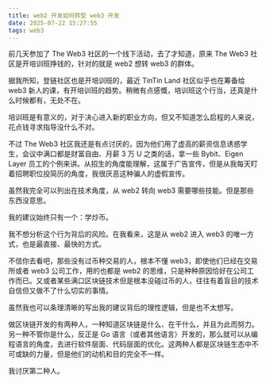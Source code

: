 ```yaml
---
title: web2 开发如何转型 web3 开发
date: 2025-07-22 15:27:55
tags: web3
---
```


前几天参加了 The Web3 社区的一个线下活动，去了才知道，原来 The Web3 社区是开培训班挣钱的，针对的就是 web2 想转 web3 的群体。

据我所知，登链社区也是开培训班的，最近 TinTin Land 社区似乎也在筹备给 web3 新人的课，有开培训班的趋势。稍微有点感慨，培训班这个行当，还真是什么时候都有，无处不在。

培训班是有意义的，对于决心进入新的职业方向，但又不知道怎么启程的人来说，花点钱寻求指导没什么不对。

不过 The Web3 社区我还是有点讨厌的，因为他们用了虚高的薪资信息诱惑学生，会议中满口都是财富自由、月薪 3 万 U 之类的话，拿一些 Bybit、Eigen Layer 员工的个例来讲。从招生的角度能理解，这属于广告宣传，但是从我每天盯着招聘职位投简历的角度，我很厌恶这种骗人的虚假宣传。

虽然我完全可以列出在技术角度，从 web2 转向 web3 需要哪些技能。但是那些东西没意思。

我的建议始终只有一个：学炒币。

我不想分析这个行为背后的风险。在我看来，这是从 web2 进入 web3 的唯一方式，也是最直接、最快的方式。

不信你去看吧，那些没有过币种交易的人，根本不懂 web3，即使他们已经在交易所或者 web3 公司工作，用的也都是 web2 的思维，只是种种原因恰好在公司工作而已。又或者某些满口区块链技术但是根本没碰过币的人，往往有着盲目的技术自信但又做不了什么切实的事情。

虽然我也可以条理清晰的写出我的建议背后的理性逻辑，但是也不太想写。

做区块链开发的有两种人，一种知道区块链是什么、在干什么，并且为此而努力。另一种不管你是什么，反正是 Go 语言（或者其他语言）开发的，那么就可以从编程语言的角度，去进行软件层面、代码层面的优化。这两种人都是区块链生态中不可或缺的力量，但是他们的动机和目的完全不一样。

我讨厌第二种人。



